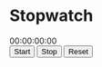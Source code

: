 <!DOCTYPE html>
<html lang="en">
<head>
  <meta charset="UTF-8">
  <meta name="viewport" content="width=device-width, initial-scale=1.0">
  <title>Stopwatch with 3D Background</title>
  <link rel="stylesheet" href="styles.css">
</head>
<body>
  <!-- 3D Background Canvas -->
  <div id="background"></div>

  <!-- Stopwatch Content -->
  <div class="stopwatch-container">
    <h1>Stopwatch</h1>
    <div class="display">
      <span id="hours">00</span>:<span id="minutes">00</span>:<span id="seconds">00</span>:<span id="milliseconds">00</span>
    </div>
    <div class="controls">
      <button id="start-btn">Start</button>
      <button id="stop-btn">Stop</button>
      <button id="reset-btn">Reset</button>
    </div>
  </div>

  <!-- Three.js Library -->
  <script src="https://cdnjs.cloudflare.com/ajax/libs/three.js/r128/three.min.js"></script>
  <script src="script.js"></script>
</body>
</html>

